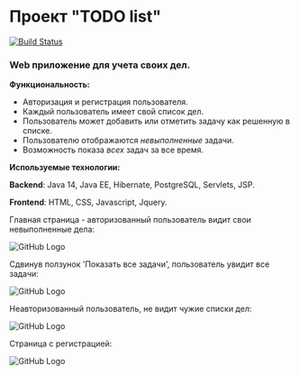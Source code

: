 # Проект "TODO list"
[![Build Status](https://travis-ci.org/faimon/TODO-list.svg?branch=master)](https://travis-ci.org/faimon/TODO-list)

### Web приложение для учета своих дел.
**Функциональность:**
* Авторизация и регистрация пользователя.
* Каждый пользователь имеет свой список дел.
* Пользователь может добавить или отметить задачу как решенную в списке.
* Пользователю отображаются *невыполненные* задачи.
* Возможность показа *всех* задач за все время.

**Используемые технологии:** 

**Backend**: Java 14, Java EE, Hibernate, PostgreSQL, Servlets, JSP.

**Frontend**: HTML, CSS, Javascript, Jquery.

Главная страница - авторизованный пользователь видит свои невыполненные дела:

![GitHub Logo](https://github.com/faimon/todo_list/blob/master/screenshots/main%20page.png?raw=true)


Сдвинув ползунок 'Показать все задачи', пользователь увидит все задачи:

![GitHub Logo](https://github.com/faimon/todo_list/blob/master/screenshots/main%20page%20%232.png?raw=true)


Неавторизованный пользователь, не видит чужие списки дел:

![GitHub Logo](https://github.com/faimon/todo_list/blob/master/screenshots/unauthorized%20page.png?raw=true)


Страница с регистрацией:

![GitHub Logo](https://github.com/faimon/todo_list/blob/master/screenshots/reg%20page.png?raw=true)
